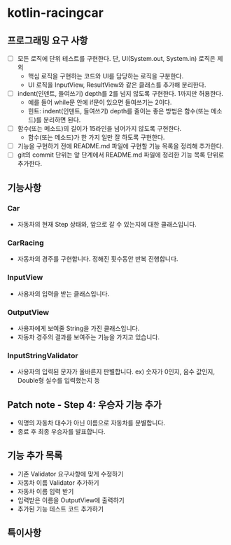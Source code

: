 # kotlin-racingcar

## 프로그래밍 요구 사항
- [ ] 모든 로직에 단위 테스트를 구현한다. 단, UI(System.out, System.in) 로직은 제외
  - 핵심 로직을 구현하는 코드와 UI를 담당하는 로직을 구분한다.
  - UI 로직을 InputView, ResultView와 같은 클래스를 추가해 분리한다.
- [ ] indent(인덴트, 들여쓰기) depth를 2를 넘지 않도록 구현한다. 1까지만 허용한다.
  - 예를 들어 while문 안에 if문이 있으면 들여쓰기는 2이다.
  - 힌트: indent(인덴트, 들여쓰기) depth를 줄이는 좋은 방법은 함수(또는 메소드)를 분리하면 된다.
- [ ] 함수(또는 메소드)의 길이가 15라인을 넘어가지 않도록 구현한다.
  - 함수(또는 메소드)가 한 가지 일만 잘 하도록 구현한다.
- [ ] 기능을 구현하기 전에 README.md 파일에 구현할 기능 목록을 정리해 추가한다.
- [ ] git의 commit 단위는 앞 단계에서 README.md 파일에 정리한 기능 목록 단위로 추가한다.

## 기능사항
### Car
- 자동차의 현재 Step 상태와, 앞으로 갈 수 있는지에 대한 클래스입니다.
### CarRacing
- 자동차의 경주를 구현합니다. 정해진 횟수동안 반복 진행합니다.
### InputView
- 사용자의 입력을 받는 클래스입니다.
### OutputView
- 사용자에게 보여줄 String을 가진 클래스입니다.
- 자동차 경주의 결과를 보여주는 기능을 가지고 있습니다.
### InputStringValidator
- 사용자의 입력된 문자가 올바른지 판별합니다. ex) 숫자가 0인지, 음수 값인지, Double형 실수를 입력했는지 등

## Patch note - Step 4: 우승자 기능 추가
- 익명의 자동차 대수가 아닌 이름으로 자동차를 분별합니다.
- 종료 후 최종 우승자를 발표합니다.

## 기능 추가 목록
- 기존 Validator 요구사항에 맞게 수정하기
- 자동차 이름 Validator 추가하기
- 자동차 이름 입력 받기
- 입력받은 이름을 OutputView에 출력하기
- 추가된 기능 테스트 코드 추가하기
## 특이사항
